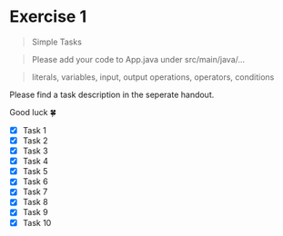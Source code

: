 # Exercise 1

> Simple Tasks

> Please add your code to App.java under src/main/java/...

> literals, variables, input, output operations, operators, conditions

Please find a task description in the seperate handout.

Good luck :four_leaf_clover:
- [X] Task 1
- [X] Task 2
- [X] Task 3
- [X] Task 4
- [X] Task 5
- [X] Task 6
- [X] Task 7
- [X] Task 8
- [X] Task 9
- [X] Task 10
